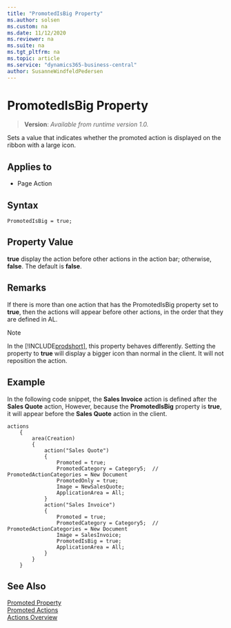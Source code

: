 ```yaml
---
title: "PromotedIsBig Property"
ms.author: solsen
ms.custom: na
ms.date: 11/12/2020
ms.reviewer: na
ms.suite: na
ms.tgt_pltfrm: na
ms.topic: article
ms.service: "dynamics365-business-central"
author: SusanneWindfeldPedersen
---
```

[//]: # (START>DO_NOT_EDIT)
[//]: # (IMPORTANT:Do not edit any of the content between here and the END>DO_NOT_EDIT.)
[//]: # (Any modifications should be made in the .xml files in the ModernDev repo.)
# PromotedIsBig Property
> **Version**: _Available from runtime version 1.0._

Sets a value that indicates whether the promoted action is displayed on the ribbon with a large icon.

## Applies to
-   Page Action

[//]: # (IMPORTANT: END>DO_NOT_EDIT)

## Syntax

```AL
PromotedIsBig = true;
```
 
## Property Value  

**true** display the action before other actions in the action bar; otherwise, **false**. The default is **false**.  

## Remarks

If there is more than one action that has the PromotedIsBig property set to **true**, then the actions will appear before other actions, in the order that they are defined in AL.

> [!NOTE]
> In the [!INCLUDE[prodshort](../includes/nav_windows_md.md)], this property behaves differently. Setting the property to **true** will display a bigger icon than normal in the client. It will not reposition the action.

## Example

In the following code snippet, the **Sales Invoice** action is defined after the **Sales Quote** action, However, because the **PromotedIsBig** property is **true**, it will appear before the **Sales Quote** action in the client.

```AL
actions
    {
        area(Creation)
        {
            action("Sales Quote")
            {
                Promoted = true;
                PromotedCategory = Category5;  // PromotedActionCategories = New Document
                PromotedOnly = true;
                Image = NewSalesQuote;
                ApplicationArea = All;
            }
            action("Sales Invoice")
            {
                Promoted = true;
                PromotedCategory = Category5;  // PromotedActionCategories = New Document
                Image = SalesInvoice;
                PromotedIsBig = true;
                ApplicationArea = All;
            }
        }
    }
```

## See Also  

[Promoted Property](devenv-promoted-property.md)   
[Promoted Actions](../devenv-promoted-actions.md)  
[Actions Overview](../devenv-actions-overview.md)  